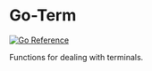 # Go-Term

[![Go Reference](https://pkg.go.dev/badge/github.com/andreas19/go-term/term.svg)](https://pkg.go.dev/github.com/andreas19/go-term/term)

Functions for dealing with terminals.
